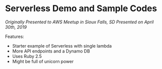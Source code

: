 # Serverless Demo and Sample Codes

*Originally Presented to AWS Meetup in Sioux Falls, SD*
_Presented on April 30th, 2019_

Features:
- Starter example of Serverless with single lambda
- More API endpoints and a Dynamo DB
- Uses Ruby 2.5
- Might be full of unicorn power

